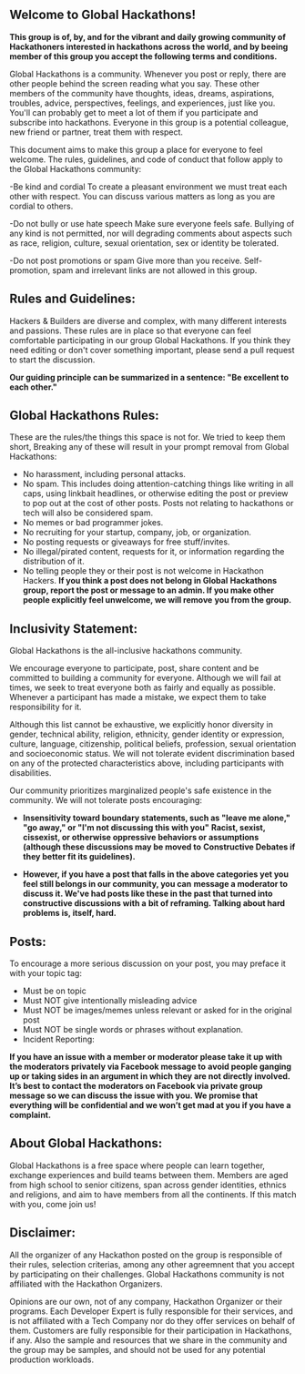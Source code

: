## Welcome to Global Hackathons! 

**This group is of, by, and for the vibrant and daily growing community of Hackathoners interested in hackathons across the world, and by beeing member of this group you accept the following terms and conditions.** 

Global Hackathons is a community. Whenever you post or reply, there are other people behind the screen reading what you say. These other members of the community have thoughts, ideas, dreams, aspirations, troubles, advice, perspectives, feelings, and experiences, just like you. You'll can probably get to meet a lot of them if you participate and subscribe into hackathons. Everyone in this group is a potential colleague, new friend or partner, treat them with respect.

This document aims to make this group a place for everyone to feel welcome. The rules, guidelines, and code of conduct that follow apply to the Global Hackathons community:

-Be kind and cordial
To create a pleasant environment we must treat each other with respect. You can discuss various matters as long as you are cordial to others.

-Do not bully or use hate speech
Make sure everyone feels safe. Bullying of any kind is not permitted, nor will degrading comments about aspects such as race, religion, culture, sexual orientation, sex or identity be tolerated.

-Do not post promotions or spam
Give more than you receive. Self-promotion, spam and irrelevant links are not allowed in this group.

## Rules and Guidelines:
Hackers & Builders are diverse and complex, with many different interests and passions. These rules are in place so that everyone can feel comfortable participating in our group Global Hackathons. If you think they need editing or don't cover something important, please send a pull request to start the discussion.

**Our guiding principle can be summarized in a sentence: "Be excellent to each other."**

## Global Hackathons Rules:
These are the rules/the things this space is not for. We tried to keep them short, Breaking any of these will result in your prompt removal from Global Hackathons:

- No harassment, including personal attacks.
- No spam. This includes doing attention-catching things like writing in all caps, using linkbait headlines, or otherwise editing the post or preview to pop out at the cost of other posts. Posts not relating to hackathons or tech will also be considered spam.
- No memes or bad programmer jokes. 
- No recruiting for your startup, company, job, or organization. 
- No posting requests or giveaways for free stuff/invites.
- No illegal/pirated content, requests for it, or information regarding the distribution of it.
- No telling people they or their post is not welcome in Hackathon Hackers. **If you think a post does not belong in Global** **Hackathons group, report the post or message to an admin. If you make other people explicitly feel unwelcome, we will remove** **you from the group.**

## Inclusivity Statement:
Global Hackathons is the all-inclusive hackathons community.

We encourage everyone to participate, post, share content and be committed to building a community for everyone. Although we will fail at times, we seek to treat everyone both as fairly and equally as possible. Whenever a participant has made a mistake, we expect them to take responsibility for it.

Although this list cannot be exhaustive, we explicitly honor diversity in gender, technical ability, religion, ethnicity, gender identity or expression, culture, language, citizenship, political beliefs, profession, sexual orientation and socioeconomic status. We will not tolerate evident discrimination based on any of the protected characteristics above, including participants with disabilities.

Our community prioritizes marginalized people's safe existence in the community. We will not tolerate posts encouraging:

- **Insensitivity toward boundary statements, such as "leave me alone," "go away," or "I'm not discussing this with you"**
**Racist, sexist, cissexist, or otherwise oppressive behaviors or assumptions (although these discussions may be moved to** **Constructive Debates if they better fit its guidelines).**

- **However, if you have a post that falls in the above categories yet you feel still belongs in our community, you can** **message a moderator to discuss it. We've had posts like these in the past that turned into constructive discussions with a** **bit of reframing. Talking about hard problems is, itself, hard.**

## Posts:
To encourage a more serious discussion on your post, you may preface it with your topic tag:

- Must be on topic
- Must NOT give intentionally misleading advice
- Must NOT be images/memes unless relevant or asked for in the original post
- Must NOT be single words or phrases without explanation.
- Incident Reporting:

**If you have an issue with a member or moderator please take it up with the moderators privately via Facebook message to** **avoid people ganging up or taking sides in an argument in which they are not directly involved. It’s best to contact the** **moderators on Facebook via private group message so we can discuss the issue with you. We promise that everything will be** **confidential and we won’t get mad at you if you have a complaint.**  

## About Global Hackathons:
Global Hackathons is a free space where people can learn together, exchange experiences and build teams between them. Members are aged from high school to senior citizens, span across gender identities, ethnics and religions, and aim to have members from all the continents. If this match with you, come join us!

## Disclaimer:
All the organizer of any Hackathon posted on the group is responsible of their rules, selection criterias, among any other agreemnent that you accept by participating on their challenges. Global Hackathons community is not affiliated with the Hackathon Organizers.

Opinions are our own, not of any company, Hackathon Organizer or their programs. Each Developer Expert is fully responsible for their services, and is not affiliated with a Tech Company nor do they offer services on behalf of them. Customers are fully responsible for their participation in Hackathons, if any. Also the sample and resources that we share in the community and the group may be samples, and should not be used for any potential production workloads.

